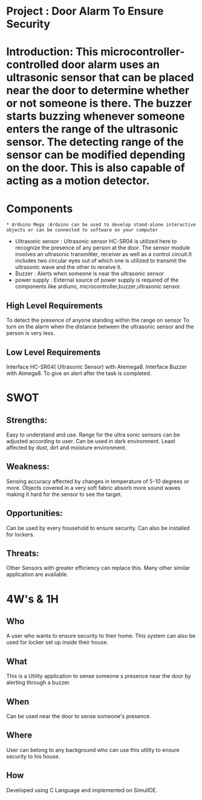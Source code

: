 # Project : Door Alarm To Ensure Security

# Introduction: This microcontroller-controlled door alarm uses an ultrasonic sensor that can be placed near the door to determine whether or not someone is there. The buzzer starts buzzing whenever someone enters the range of the ultrasonic sensor. The detecting range of the sensor can be modified depending on the door. This is also capable of acting as a motion detector.

# Components
	* Arduino Mega :Arduino can be used to develop stand-alone interactive objects or can be connected to software on your computer 
  * Ultrasonic sensor : Ultrasonic sensor HC-SR04 is utilized here to recognize the presence of any person at the door. The sensor module involves an ultrasonic transmitter,           receiver as well as a control circuit.It includes two circular eyes out of which one is utilized to transmit the ultrasonic wave and the other to receive it.
  * Buzzer : Alerts when someone is near the ultrasonic sensor
  * power supply : External source of power supply is required of the components like ardiuno, microcontroller,buzzer,ultrasonic sensor.

 ## High Level Requirements
 
 To detect the presence of anyone standing within the range on sensor
 To turn on the alarm when the distance between the ultrasonic sensor and the person is very less.

 ## Low Level Requirements
 
 Interface HC-SR04( Ultrasonic Sensor) with Atemega8.
 Interface Buzzer with Atmega8.
 To give an alert after the task is completed.


# SWOT
## Strengths:
Easy to understand and use.
Range for the ultra sonic sensors can be adjusted according to user.
Can be used in dark environment.
Least affected by dust, dirt and moisture environment.
## Weakness:
Sensing accuracy affected by changes in temperature of 5-10 degrees or more.
Objects covered in a very soft fabric absorb more sound waves making it hard for the sensor to see the target.
## Opportunities:
Can be used by every household to ensure security.
Can also be installed for lockers.
## Threats:
Other Sensors with greater efficiency can replace this.
Many other similar application are available.

# 4W's & 1H
## Who
A user who wants to ensure security to their home. This system can also be used for locker set up inside their house.
## What
This is a Utility application to sense someone s presence near the door by alerting through a buzzer.
## When
Can be used near the door to sense someone's presence.
## Where
User can belong to any background who can use this utility to ensure security to his house.
## How
Developed using C Language and implemented on SimulIDE.

 
